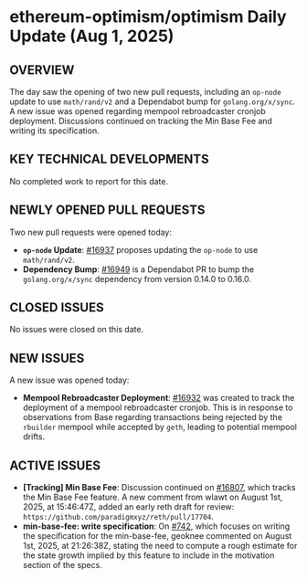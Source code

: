 # ethereum-optimism/optimism Daily Update (Aug 1, 2025)
## OVERVIEW 
The day saw the opening of two new pull requests, including an `op-node` update to use `math/rand/v2` and a Dependabot bump for `golang.org/x/sync`. A new issue was opened regarding mempool rebroadcaster cronjob deployment. Discussions continued on tracking the Min Base Fee and writing its specification.

## KEY TECHNICAL DEVELOPMENTS
No completed work to report for this date.

## NEWLY OPENED PULL REQUESTS
Two new pull requests were opened today:
- **`op-node` Update**: [#16937](https://github.com/ethereum-optimism/optimism/pull/16937) proposes updating the `op-node` to use `math/rand/v2`.
- **Dependency Bump**: [#16949](https://github.com/ethereum-optimism/optimism/pull/16949) is a Dependabot PR to bump the `golang.org/x/sync` dependency from version 0.14.0 to 0.16.0.

## CLOSED ISSUES
No issues were closed on this date.

## NEW ISSUES
A new issue was opened today:
- **Mempool Rebroadcaster Deployment**: [#16932](https://github.com/ethereum-optimism/optimism/issues/16932) was created to track the deployment of a mempool rebroadcaster cronjob. This is in response to observations from Base regarding transactions being rejected by the `rbuilder` mempool while accepted by `geth`, leading to potential mempool drifts.

## ACTIVE ISSUES
- **[Tracking] Min Base Fee**: Discussion continued on [#16807](https://github.com/ethereum-optimism/optimism/issues/16807), which tracks the Min Base Fee feature. A new comment from wlawt on August 1st, 2025, at 15:46:47Z, added an early reth draft for review: `https://github.com/paradigmxyz/reth/pull/17704`.
- **min-base-fee: write specification**: On [#742](https://github.com/ethereum-optimism/optimism/issues/742), which focuses on writing the specification for the min-base-fee, geoknee commented on August 1st, 2025, at 21:26:38Z, stating the need to compute a rough estimate for the state growth implied by this feature to include in the motivation section of the specs.